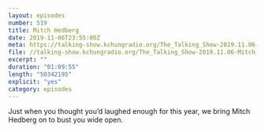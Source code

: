 ```yaml
---
layout: episodes
number: 519
title: Mitch Hedberg
date: 2019-11-06T23:55:00Z
meta: https://talking-show.kchungradio.org/The_Talking_Show-2019.11.06-Mitch_Hedberg.mp3
file: //talking-show.kchungradio.org/The_Talking_Show-2019.11.06-Mitch_Hedberg.mp3
excerpt: ""
duration: "01:09:55"
length: "50342195"
explicit: "yes"
category: episodes
---
```

Just when you thought you’d laughed enough for this year, we bring Mitch Hedberg on to bust you wide open.
